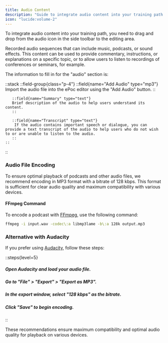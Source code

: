 ```yaml
---
title: Audio Content
description: "Guide to integrate audio content into your training path."
icon: "lucide:volume-2"
---
```


To integrate audio content into your training path, you need to drag and drop from the audio icon in the side toolbar to the editing area.

Recorded audio sequences that can include music, podcasts, or sound effects. This content can be used to provide commentary, instructions, or explanations on a specific topic, or to allow users to listen to recordings of conferences or seminars, for example.

The information to fill in for the "audio" section is:

::stack
    ::field-group{class="p-4"}
        ::field{name="Add Audio" type="mp3"}
        Import the audio file into the ePoc editor using the "Add Audio" button.
        ::

       ::field{name="Summary" type="text"}
       Brief description of the audio to help users understand its content.
       ::

       ::field{name="Transcript" type="text"}
        If the audio contains important speech or dialogue, you can provide a text transcript of the audio to help users who do not wish to or are unable to listen to the audio.
       ::
    ::
::

### Audio File Encoding

To ensure optimal playback of podcasts and other audio files, we recommend encoding in MP3 format with a bitrate of 128 kbps. This format is sufficient for clear audio quality and maximum compatibility with various devices.

#### FFmpeg Command

To encode a podcast with [FFmpeg](https://ffmpeg.org/), use the following command:

```sh
ffmpeg -i input.wav -codec\:a libmp3lame -b\:a 128k output.mp3
```

### Alternative with Audacity

If you prefer using [Audacity](https://www.audacityteam.org/), follow these steps:

::steps{level=5}
##### Open Audacity and load your audio file.
##### Go to "File" > "Export" > "Export as MP3".
##### In the export window, select "128 kbps" as the bitrate.
##### Click "Save" to begin encoding.
::

These recommendations ensure maximum compatibility and optimal audio quality for playback on various devices.
